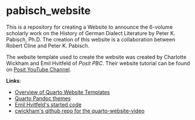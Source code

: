 # pabisch_website

This is a repository for creating a Website to announce the 6-volume scholarly work on the History of German Dialect Literature by Peter K. Pabisch, Ph.D.  The creation of this website is a collaboration between Robert Cline and Peter K. Pabisch.

The website template used to create the website was created by Charlotte Wickham and Emil Hvitfeld of *Posit PBC*.  Their website tutorial can be found on [Posit YouTube Channel](https://www.youtube.com/watch?v=l7r24gTEkEY).

**Links**:    

* [Overview of Quarto Website Templates](https://quarto.org/docs/websites/website-about.html)  
* [Quarto Pandoc themes](https://quarto.org/docs/output-formats/html-themes.html#basic-options)  
* [Emil Hvitfeld's started code](https://github.com/EmilHvitfeldt/website-template)  
* [cwickham's github repo for the quarto-website-video](https://github.com/cwickham/quarto-website-video/tree/v0.1)

